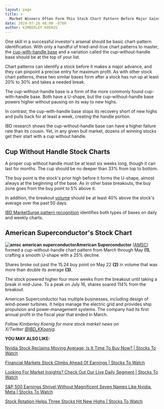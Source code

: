 ```yaml
---
layout: page
title: >-
  Market Winners Often Form This Stock Chart Pattern Before Major Gains
date: 2024-07-26 08:00 -0700
author: KIMBERLEY KOENIG
---
```





One skill in a successful investor's arsenal should be basic chart-pattern identification. With only a handful of tried-and-true chart patterns to master, the [cup-with-handle base](https://www.investors.com/how-to-invest/investors-corner/the-basics-how-to-analyze-a-stocks-cup-with-handle/) and a variation called the cup-without-handle base should be at the top of your list.




Chart patterns can identify a stock before it makes a major advance, and they can pinpoint a precise entry for maximum profit. As with other stock chart patterns, these two similar bases form after a stock has run up at least 20% to 30% and takes a needed break.


The cup-without-handle base is a form of the more commonly found cup-with-handle base. Both have a U-shape, but the cup-without-handle base powers higher without pausing on its way to new highs.


In contrast, the cup-with-handle base stops its recovery short of new highs and pulls back for at least a week, creating the handle portion.


IBD research shows the cup-without-handle base can have a higher failure rate than its cousin. Yet, in any given bull market, dozens of winning stocks get their start with a cup without handle.


Cup Without Handle Stock Charts
-------------------------------


A proper cup without handle must be at least six weeks long, though it can last for months. The cup should be no deeper than 33% from top to bottom.


The buy point is the stock's prior high before it forms the U-shape, almost always at the beginning of the base. As in other base breakouts, the buy zone goes from the buy point to 5% above it.


In addition, the breakout [volume](https://www.investors.com/how-to-invest/investors-corner/stock-chart-analysis-study-volume-in-bases/) should be at least 40% above the stock's average over the past 50 days.


[IBD MarketSurge pattern recognition](https://get.investors.com/marketsurge/?artProdLink=MarketSurge) identifies both types of bases on daily and weekly charts.


American Superconductor's Stock Chart
-------------------------------------


**![amsc american superconductor](https://www.investors.com/wp-content/uploads/2024/07/IC072924-300x167.jpg)American Superconductor** ([AMSC](https://research.investors.com/quote.aspx?symbol=AMSC)) formed a cup-without-handle chart pattern from March through May **(1)**, crafting a smooth U-shape with a 25% decline.


Shares broke out past the 15.24 buy point on May 22 **(2)** in volume that was more than double its average **(3)**.


The stock powered higher four more weeks from the breakout until taking a break in mid-June. To a peak on July 16, shares soared 114% from the breakout.


American Superconductor has multiple businesses, including design of wind-power turbines. It helps manage the electric grid and provides ship propulsion and power-management systems. The company had its first annual profit in the fiscal year that ended in March.


*Follow Kimberley Koenig for more stock market news on X/Twitter [@IBD\_KKoenig](https://twitter.com/IBD_KKoenig).*


**YOU MAY ALSO LIKE:**


[Nvidia Stock Reclaims Moving Average; Is It Time To Buy Now? | Stocks To Watch](https://www.investors.com/research/nvda-stock-is-nvidia-a-buy-now/)


[Financial Markets Stock Climbs Ahead Of Earnings | Stocks To Watch](https://www.investors.com/research/tradeweb-markets-stock-tw-financial/)


[Looking For Market Insights? Check Out Our Live Daily Segment | Stocks To Watch](https://get.investors.com/ibd/?src=APA1BQ)


[S&P 500 Earnings Shrivel Without Magnificent Seven Names Like Nvidia, Meta | Stocks To Watch](https://www.investors.com/research/nvidia-nvda-meta-magnificent-seven-stocks-earnings/)


[Stock Rotation Helps Three Stocks Hit New Highs | Stocks To Watch](https://www.investors.com/stock-lists/new-highs/progressive-insurance-stock-pgr-financial//)




